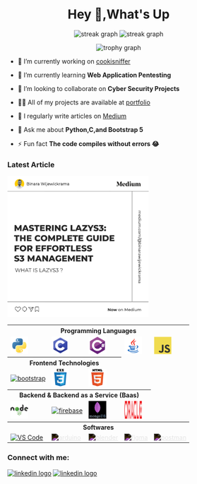 <h1 align="center">Hey 👋,What's Up</h1>
<div align="center">
    <p align="center">
        <img src="https://streak-stats.demolab.com?user=mrcooke&locale=en&mode=daily&theme=dracula&hide_border=false&border_radius=5&order=3"
            height="150" alt="streak graph" />
        <img src="https://github-readme-stats.vercel.app/api/top-langs?username=mrcooke&show_icons=true&locale=en&theme=dracula&layout=compact"
            height="150" alt="streak graph" />
    </p>
    <img src="https://github-profile-trophy.vercel.app?username=mrcookee&theme=dracula&column=-1&row=1&margin-w=8&margin-h=8&no-bg=false&no-frame=false&order=4"
        height="150" alt="trophy graph" />
</div>

- 🔭 I’m currently working on [cookisniffer](https://github.com/mrcookee/cookisniffer)

- 🌱 I’m currently learning **Web Application Pentesting**

- 👯 I’m looking to collaborate on **Cyber Security Projects**

- 👨‍💻 All of my projects are available at [portfolio](portfolio)

- 📝 I regularly write articles on [Medium](https://medium.com/@binarawijewickrama)

- 💬 Ask me about **Python,C,and Bootstrap 5**

- ⚡ Fun fact **The code compiles without errors 😂**

<h3 align="left">Latest Article</h3>
<a href="https://medium.com/@binarawijewickrama/mastering-lazys3-the-complete-guide-for-effortless-s3-management-36280c904704" target="_blank" rel="noreferrer">
        <img src="assets/Mediumlazy3Post.png" height="320" width="320" frameborder="0" allowfullscreen="" title="Embedded post">
    </a>

    
    
<div align="left">
    <table>
        <!-- Programming Languages Section -->
        <tr>
            <th colspan="5">Programming Languages</th>
        </tr>
        <tr>
            <td><a href="https://www.python.org" target="_blank" rel="noreferrer">
                    <img src="https://raw.githubusercontent.com/devicons/devicon/master/icons/python/python-original.svg"
                        alt="python" width="40" height="40" />
                </a></td>
            <td><a href="https://www.cprogramming.com/" target="_blank" rel="noreferrer">
                    <img src="assets/c.png" alt="c" width="40" height="40" />
                </a></td>
            <td><a href="https://www.w3schools.com/cs/" target="_blank" rel="noreferrer">
                    <img src="https://raw.githubusercontent.com/devicons/devicon/master/icons/csharp/csharp-original.svg"
                        alt="csharp" width="40" height="40" />
                </a></td>
            <td><a href="https://www.java.com" target="_blank" rel="noreferrer">
                    <img src="assets/java.gif" alt="java" width="40" height="40" />
                </a></td>
            <td><a href="https://developer.mozilla.org/en-US/docs/Web/JavaScript" target="_blank" rel="noreferrer">
                    <img src="https://raw.githubusercontent.com/devicons/devicon/master/icons/javascript/javascript-original.svg"
                        alt="javascript" width="40" height="40" />
                </a></td>
        </tr>
        <!-- Frontend Technologies Section -->
        <tr>
            <th colspan="3">Frontend Technologies</th>
        </tr>
        <tr>
            <td><a href="https://getbootstrap.com" target="_blank" rel="noreferrer">
                    <img src="https://getbootstrap.com/docs/5.3/assets/brand/bootstrap-logo-shadow.png" alt="bootstrap"
                        width="40" height="40" />
                </a></td>
            <td><a href="https://www.w3schools.com/css/" target="_blank" rel="noreferrer">
                    <img src="https://raw.githubusercontent.com/devicons/devicon/master/icons/css3/css3-original-wordmark.svg"
                        alt="css3" width="40" height="40" />
                </a></td>
            <td><a href="https://www.w3.org/html/" target="_blank" rel="noreferrer">
                    <img src="https://raw.githubusercontent.com/devicons/devicon/master/icons/html5/html5-original-wordmark.svg"
                        alt="html5" width="40" height="40" />
                </a></td>
        </tr>
        <!-- Backend & Backend as a Service (Baas) Section -->
        <tr>
            <th colspan="4">Backend & Backend as a Service (Baas)</th>
        </tr>
        <tr>
            <td><a href="https://nodejs.org" target="_blank" rel="noreferrer">
                    <img src="https://raw.githubusercontent.com/devicons/devicon/master/icons/nodejs/nodejs-original-wordmark.svg"
                        alt="nodejs" width="40" height="40" />
                </a></td>
            <td><a href="https://firebase.google.com/" target="_blank" rel="noreferrer">
                    <img src="https://www.vectorlogo.zone/logos/firebase/firebase-icon.svg" alt="firebase" width="40"
                        height="40" />
                </a></td>
            <td><a href="https://www.mongodb.com/" target="_blank" rel="noreferrer">
                    <img src="https://raw.githubusercontent.com/devicons/devicon/master/icons/mongodb/mongodb-original-wordmark.svg"
                        alt="mongodb" width="40" height="40" style="filter: invert(1) brightness(100%);" />
                </a></td>
            <td><a href="https://www.oracle.com/" target="_blank" rel="noreferrer">
                    <img src="assets/oracle.png" alt="oracle" width="40" height="40" />
                </a></td>
        </tr>
        <!-- Softwares Section -->
        <tr>
            <th colspan="5">Softwares</th>
        </tr>
        <tr>
            <td><a href="https://code.visualstudio.com" target="_blank" rel="noreferrer">
                    <img src="https://code.visualstudio.com/assets/images/code-stable.png" alt="VS Code" width="40"
                        height="40" />
                </a></td>
            <td><a href="https://www.arduino.cc/" target="_blank" rel="noreferrer">
                    <img src="https://cdn.worldvectorlogo.com/logos/arduino-1.svg" alt="arduino" width="40" height="40"
                        style="filter: invert(1) brightness(100%);" />
                </a></td>
            <td><a href="https://www.blender.org/" target="_blank" rel="noreferrer">
                    <img src="https://download.blender.org/branding/community/blender_community_badge_white.svg"
                        alt="blender" width="40" height="40" style="filter: invert(1) brightness(100%);" />
                </a></td>
            <td><a href="https://www.figma.com/" target="_blank" rel="noreferrer">
                    <img src="https://www.vectorlogo.zone/logos/figma/figma-icon.svg" alt="figma" width="40" height="40"
                        style="filter: invert(1) brightness(100%);" />
                </a></td>
            <td><a href="https://postman.com" target="_blank" rel="noreferrer">
                    <img src="https://www.vectorlogo.zone/logos/getpostman/getpostman-icon.svg" alt="postman" width="40"
                        height="40" style="filter: invert(1) brightness(100%);" />
                </a></td>
        </tr>
    </table>
</div>



<h3 align="left">Connect with me:</h3>
<p align="left">
    <a href="https://linkedin.com/in/binara-wijewickrama" target="blank"><img src="https://img.shields.io/static/v1?message=LinkedIn&logo=linkedin&label=&color=0077B5&logoColor=white&labelColor=&style=for-the-badge" height="35" alt="linkedin logo"  /></a>
    <a href="https://medium.com/@binarawijewickrama" target="blank"><img src="https://img.shields.io/static/v1?message=Medium&logo=Medium&label=&color=ffffff&logoColor=000000&labelColor=&style=for-the-badge" height="35" alt="linkedin logo"  /></a>
</p>
